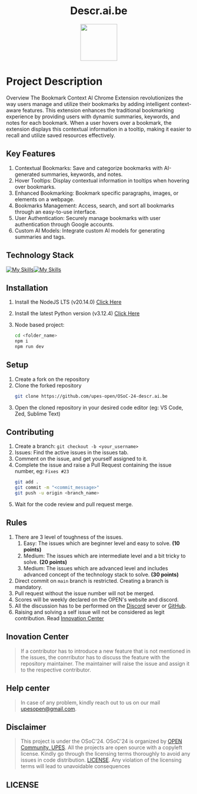 <div align="center">
    <h1>Descr.ai.be</h1>

<img src='https://github.com/upes-open/Git-WorkShop/assets/101355193/b9315c8e-5aaa-438e-ab5a-48b25571dc90' width=100>

</div>

# Project Description

Overview
The Bookmark Context AI Chrome Extension revolutionizes the way users manage and utilize their bookmarks by adding intelligent context-aware features. This extension enhances the traditional bookmarking experience by providing users with dynamic summaries, keywords, and notes for each bookmark. When a user hovers over a bookmark, the extension displays this contextual information in a tooltip, making it easier to recall and utilize saved resources effectively.

## Key Features
1. Contextual Bookmarks: Save and categorize bookmarks with AI-generated summaries, keywords, and notes.
2. Hover Tooltips: Display contextual information in tooltips when hovering over bookmarks.
3. Enhanced Bookmarking: Bookmark specific paragraphs, images, or elements on a webpage.
4. Bookmarks Management: Access, search, and sort all bookmarks through an easy-to-use interface.
5. User Authentication: Securely manage bookmarks with user authentication through Google accounts.
6. Custom AI Models: Integrate custom AI models for generating summaries and tags.



<h2>Technology Stack</h2>

[![My Skills](https://skillicons.dev/icons?i=html,css,python,js,nodejs)](https://skillicons.dev)[![My Skills](https://skillicons.dev/icons?i=firebase)](https://skillicons.dev)<br>

## Installation
1. Install the NodeJS LTS (v20.14.0) [Click Here](https://nodejs.org/en/download/package-manager)

2. Install the latest Python version (v3.12.4) [Click Here](https://www.python.org/downloads/)

3. Node based project: 
    ```zsh
    cd <folder_name>
    npm i
    npm run dev
    ```

## Setup
1. Create a fork on the repository
2. Clone the forked repository 
    ```zsh
    git clone https://github.com/upes-open/OSoC-24-descr.ai.be
    ```
3. Open the cloned repository in your desired code editor (eg: VS Code, Zed, Sublime Text)

## Contributing
1. Create a branch: `git checkout -b <your_username>`
2. Issues: Find the active issues in the issues tab.
3. Comment on the issue, and get yourself assigned to it.
4. Complete the issue and raise a Pull Request containing the issue number, eg: `Fixes #23`
    ```zsh
    git add .
    git commit -m "<commit_message>"
    git push -u origin <branch_name>
    ```
5. Wait for the code review and pull request merge.

## Rules
1. There are 3 level of toughness of the issues.
    1. Easy: The issues which are beginner level and easy to solve. **(10 points)**
    2. Medium: The issues which are intermediate level and a bit tricky to solve. **(20 points)**
    3. Medium: The issues which are advanced level and includes advanced concept of the technology stack to solve. **(30 points)**
2. Direct commit on `main` branch is restricted. Creating a branch is mandatory.
3. Pull request without the issue number will not be merged.
4. Scores will be weekly declared on the OPEN's website and discord.
5. All the discussion has to be performed on the [Discord](https://discord.com/invite/C6Zbecdz) sever or [GitHub](https://github.com/upes-open).
6. Raising and solving a self issue will not be considered as legit contribution. Read [Innovation Center](#inovation-center)

## Inovation Center
> If a contributor has to introduce a new feature that is not mentioned in the issues, the conrributor has to discuss the feature with the repository maintainer. The maintainer will raise the issue and assign it to the respective contributor.

## Help center
> In case of any problem, kindly reach out to us on our mail [upesopen@gmail.com](mailto:upesopen@gmail.com).

## Disclaimer
> This project is under the OSoC'24. OSoC'24 is organized by [OPEN Community, UPES](https://upes-open.org).
All the projects are open source with a copyleft license. Kindly go through the licensing terms thoroughly to avoid any issues in code distribution. [LICENSE](). Any violation of the licensing terms will lead to unavoidable consequences

## LICENSE

